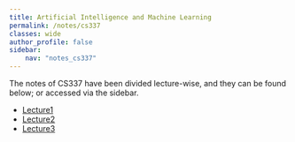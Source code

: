 ```yaml
---
title: Artificial Intelligence and Machine Learning
permalink: /notes/cs337
classes: wide
author_profile: false
sidebar:
    nav: "notes_cs337"
---
```

<script type="text/javascript" src="https://code.jquery.com/jquery-1.7.1.min.js"></script>

<script type="text/x-mathjax-config">
  MathJax.Hub.Config({
    tex2jax: {
      inlineMath: [ ['$','$'], ["\\(","\\)"] ],
      processEscapes: true
    }
  });
</script>
<script type="text/javascript" async src="https://cdnjs.cloudflare.com/ajax/libs/mathjax/2.7.5/latest.js?config=TeX-MML-AM_CHTML" async></script>

The notes of CS337 have been divided lecture-wise, and they can be found below; or accessed via the sidebar.

- [Lecture1](/notes/cs337/Lec1)
- [Lecture2](/notes/cs337/Lec2)
- [Lecture3](/notes/cs337/Lec3)